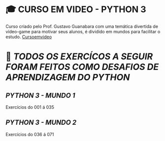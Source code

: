 # 🎓 **CURSO EM VIDEO - PYTHON 3**

Curso criado pelo Prof. Gustavo Guanabara com uma temática divertida de vídeo-game para motivar seus alunos, é dividido em mundos para facilitar o estudo.
[Cursoemvideo](https://www.cursoemvideo.com)

# 🏃 *TODOS OS EXERCÍCOS A SEGUIR FORAM FEITOS COMO DESAFIOS DE APRENDIZAGEM DO PYTHON*

## *PYTHON 3 - MUNDO 1*

Exercícios do 001 á 035 

## *PYTHON 3 - MUNDO 2*

Exercícios do 036 á 071